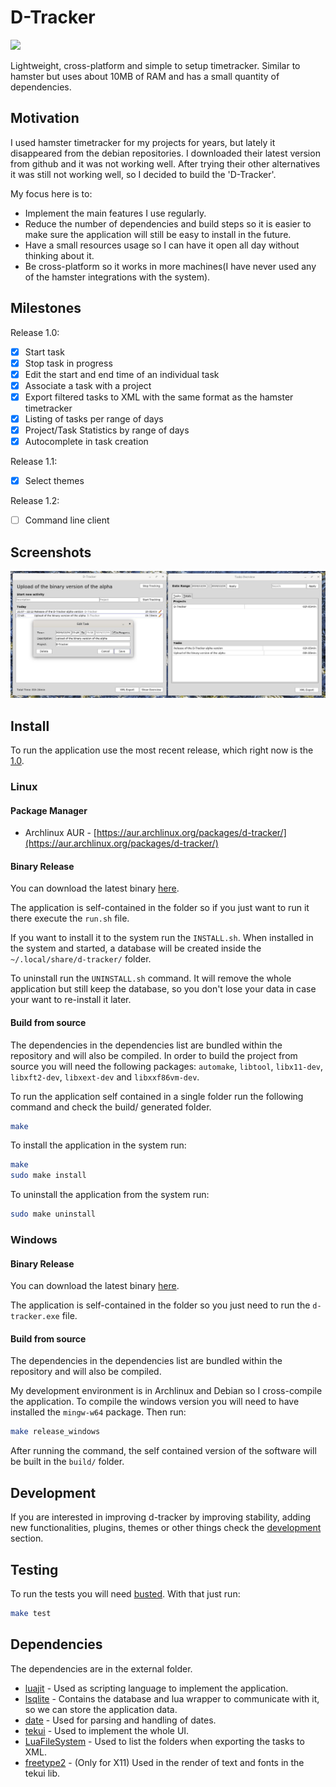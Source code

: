 # D-Tracker

[![](https://github.com/drmargarido/d-tracker/workflows/Build%20and%20Test/badge.svg)](https://github.com/drmargarido/d-tracker/actions)

Lightweight, cross-platform and simple to setup timetracker. Similar to hamster but uses about 10MB of RAM and has a small quantity of dependencies.


## Motivation

I used hamster timetracker for my projects for years, but lately it disappeared from the debian repositories. I downloaded their latest version from github and it was not working well. After trying their other alternatives it was still not working well, so I decided to build the 'D-Tracker'.

My focus here is to:
* Implement the main features I use regularly.
* Reduce the number of dependencies and build steps so it is easier to make sure the application will still be easy to install in the future.
* Have a small resources usage so I can have it open all day without thinking about it.
* Be cross-platform so it works in more machines(I have never used any of the hamster integrations with the system).

## Milestones

Release 1.0:
* [x] Start task
* [x] Stop task in progress
* [x] Edit the start and end time of an individual task
* [x] Associate a task with a project
* [x] Export filtered tasks to XML with the same format as the hamster timetracker
* [x] Listing of tasks per range of days
* [x] Project/Task Statistics by range of days
* [x] Autocomplete in task creation

Release 1.1:
* [x] Select themes

Release 1.2:
* [ ] Command line client

## Screenshots

![UI with Base Theme](/screenshots/d-tracker_v0,09-alpha.jpg)


## Install
To run the application use the most recent release, which right now is the [1.0](https://github.com/drmargarido/d-tracker/releases).

### Linux

#### Package Manager

* Archlinux AUR - [https://aur.archlinux.org/packages/d-tracker/](https://aur.archlinux.org/packages/d-tracker/)

#### Binary Release

You can download the latest binary [here](https://github.com/drmargarido/d-tracker/releases/tag/v1.0).

The application is self-contained in the folder so if you just want to run it there execute the `run.sh` file.

If you want to install it to the system run the `INSTALL.sh`. When installed in the system and started, a database will be created inside the `~/.local/share/d-tracker/` folder.

To uninstall run the `UNINSTALL.sh` command. It will remove the whole application but still keep the database, so you don't lose your data in case your want to re-install it later.


#### Build from source

The dependencies in the dependencies list are bundled within the repository and will also be compiled. In order to build the project from source you will need the following packages: `automake`, `libtool`, `libx11-dev`, `libxft2-dev`, `libxext-dev` and `libxxf86vm-dev`.

To run the application self contained in a single folder run the following command and check the build/ generated folder.
```sh
make
```

To install the application in the system run:
```sh
make
sudo make install
```

To uninstall the application from the system run:
```sh
sudo make uninstall
```

### Windows

#### Binary Release

You can download the latest binary [here](https://github.com/drmargarido/d-tracker/releases/tag/v1.0).

The application is self-contained in the folder so you just need to run the `d-tracker.exe` file.


#### Build from source

The dependencies in the dependencies list are bundled within the repository and will also be compiled.

My development environment is in Archlinux and Debian so I cross-compile the application. To compile the windows version you will need to have installed the `mingw-w64` package. Then run:
```sh
make release_windows
```

After running the command, the self contained version of the software will be built in the `build/` folder.

## Development
If you are interested in improving d-tracker by improving stability, adding new functionalities, plugins, themes or other things check the [development](docs/development.md) section.


## Testing

To run the tests you will need [busted](http://olivinelabs.com/busted/). With that just run:
```sh
make test
```

## Dependencies

The dependencies are in the external folder.

* [luajit](https://luajit.org/) - Used as scripting language to implement the application.
* [lsqlite](http://lua.sqlite.org/index.cgi/index) - Contains the database and lua wrapper to communicate with it, so we can store the application data.
* [date](https://github.com/Tieske/date) - Used for parsing and handling of dates.
* [tekui](http://tekui.neoscientists.org/) - Used to implement the whole UI.
* [LuaFileSystem](https://keplerproject.github.io/luafilesystem/manual.html) - Used to list the folders when exporting the tasks to XML.
* [freetype2](https://www.freetype.org/) - (Only for X11) Used in the render of text and fonts in the tekui lib.

